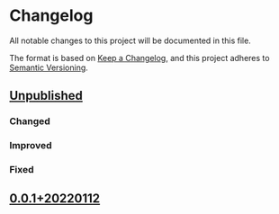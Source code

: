 # Changelog

All notable changes to this project will be documented in this file.

The format is based on [Keep a Changelog](https://keepachangelog.com/en/1.0.0/), and this project adheres
to [Semantic Versioning](https://semver.org/spec/v2.0.0.html).

## [Unpublished](https://github.com/metreeca/tool/compare/v0.0.1...HEAD)

### Changed

### Improved

### Fixed

## [0.0.1+20220112](https://github.com/metreeca/tool/compare/v0.0.0...v0.0.1)
